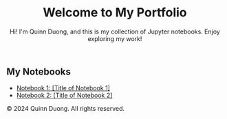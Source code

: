 <!DOCTYPE html>
<html lang="en">
<head>
    <meta charset="UTF-8">
    <meta name="viewport" content="width=device-width, initial-scale=1.0">
    <title>My Jupyter Notebook Portfolio</title>
    <link rel="stylesheet" href="styles.css">
</head>
<body>
    <header>
        <h1>Welcome to My Portfolio</h1>
        <p>Hi! I'm Quinn Duong, and this is my collection of Jupyter notebooks. Enjoy exploring my work!</p>
    </header>
    <main>
        <section class="notebooks">
            <h2>My Notebooks</h2>
            <ul>
                <li><a href="notebook1.html">Notebook 1: [Title of Notebook 1]</a></li>
                <li><a href="notebook2.html">Notebook 2: [Title of Notebook 2]</a></li>
                <!-- Add more notebooks as needed -->
            </ul>
        </section>
    </main>
    <footer>
        <p>&copy; 2024 Quinn Duong. All rights reserved.</p>
    </footer>
</body>
</html>
